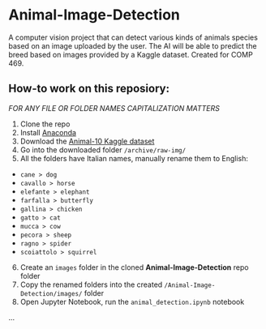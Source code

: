# Animal-Image-Detection
A computer vision project that can detect various kinds of animals species based on an image uploaded by the user. The AI will be able to predict the breed based on images provided by a Kaggle dataset.  Created for COMP 469.

## How-to work on this reposiory:
*FOR ANY FILE OR FOLDER NAMES CAPITALIZATION MATTERS*
1. Clone the repo
2. Install [Anaconda](https://www.anaconda.com/download)
3. Download the [Animal-10 Kaggle dataset](https://www.kaggle.com/datasets/alessiocorrado99/animals10?resource=download)
4. Go into the downloaded folder `/archive/raw-img/`
5. All the folders have Italian names, manually rename them to English:
- `cane > dog`
- `cavallo > horse`
- `elefante > elephant`
- `farfalla > butterfly`
- `gallina > chicken`
- `gatto > cat`
- `mucca > cow`
- `pecora > sheep`
- `ragno > spider`
- `scoiattolo > squirrel`
6. Create an `images` folder in the cloned **Animal-Image-Detection** repo folder
7. Copy the renamed folders into the created `/Animal-Image-Detection/images/` folder
8. Open Jupyter Notebook, run the `animal_detection.ipynb` notebook

...
  
